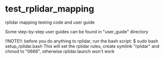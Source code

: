 # test_rplidar_mapping
rplidar mapping testing code and user guide

Some step-by-step user guides can be found in "user_guide" directory

!!NOTE!!: before you do anything to rplidar, run the bash script:
	$ sudo bash setup_rplidar.bash
This will set the rplidar rules, create symlink "rplidar" and chmod to "0666", otherwise rplidar.launch won't work
